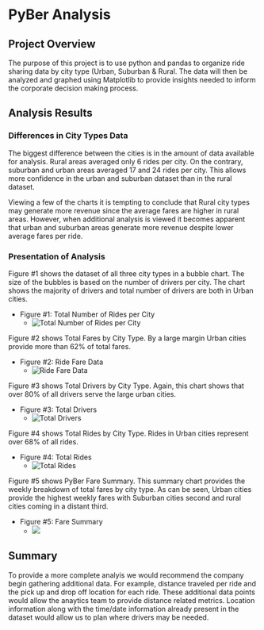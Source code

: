 # PyBer Analysis

## Project Overview

The purpose of this project is to use python and pandas to organize ride sharing data by city type (Urban, Suburban & Rural. The data will then be analyzed and graphed using Matplotlib to provide insights needed to inform the corporate decision making process.

## Analysis Results

### Differences in City Types Data

The biggest difference between the cities is in the amount of data available for analysis. Rural areas averaged only 6 rides per city. On the contrary, suburban and urban areas averaged 17 and 24 rides per city. This allows more confidence in the urban and suburban dataset than in the rural dataset.

Viewing a few of the charts it is tempting to conclude that Rural city types may generate more revenue since the average fares are higher in rural areas. However, when additional analysis is viewed it becomes apparent that urban and suburban areas generate more revenue despite lower average fares per ride. 

### Presentation of Analysis

Figure #1 shows the dataset of all three city types in a bubble chart. The size of the bubbles is based on the number of drivers per city. The chart shows the majority of drivers and total number of drivers are both in Urban cities.
  * Figure #1: Total Number of Rides per City
    * ![Total Number of Rides per City](Resources/Fig1.png)

Figure #2 shows Total Fares by City Type. By a large margin Urban cities provide more than 62% of total fares.
  * Figure #2: Ride Fare Data
    * ![Ride Fare Data](/Resources/Fig5.png)

Figure #3 shows Total Drivers by City Type. Again, this chart shows that over 80% of all drivers serve the large urban cities.
  * Figure #3: Total Drivers
    * ![Total Drivers](/Resources/Fig7.png)

Figure #4 shows Total Rides by City Type. Rides in Urban cities represent over 68% of all rides.
  * Figure #4: Total Rides
    * ![Total Rides](/Resources/Fig6.png)

Figure #5 shows PyBer Fare Summary. This summary chart provides the weekly breakdown of total fares by city type. As can be seen, Urban cities provide the highest weekly fares with Suburban cities second and rural cities coming in a distant third.
  * Figure #5: Fare Summary 
    * ![](/Resources/PyBer_fare_summary.png)

## Summary

To provide a more complete analyis we would recommend the company begin gathering additional data. For example, distance traveled per ride and the pick up and drop off location for each ride. These additional data points would allow the anaytics team to provide distance related metrics. Location information along with the time/date information already present in the dataset would allow us to plan where drivers may be needed.